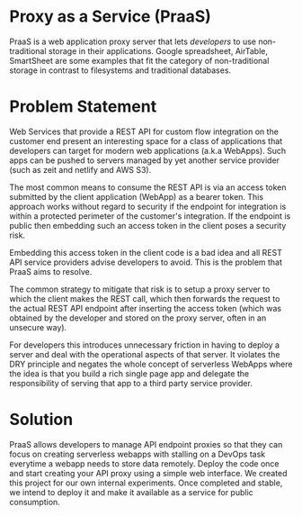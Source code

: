 # Proxy as a Service (PraaS)
PraaS is a web application proxy server that lets *developers* to use non-traditional storage in their applications. Google spreadsheet, AirTable, SmartSheet are some examples that fit the category of non-traditional storage in contrast to filesystems and traditional databases.

# Problem Statement
Web Services that provide a REST API for custom flow integration on the customer end present an interesting space for a class of applications that developers can target for modern web applications (a.k.a WebApps). Such apps can be pushed to servers managed by yet another service provider (such as zeit and netlify and AWS S3).

The most common means to consume the REST API is via an access token submitted by the client application (WebApp) as a bearer token. This approach works without regard to security if the endpoint for integration is within a protected perimeter of the customer's integration.  If the endpoint is public then embedding such an access token in the client poses a security risk.

Embedding this access token in the client code is a bad idea and all REST API service providers advise developers to avoid. This is the problem that PraaS aims to resolve. 

The common strategy to mitigate that risk is to setup a proxy server to which the client makes the REST call, which then forwards the request to the actual REST API endpoint after inserting the access token (which was obtained by the developer and stored on the proxy server, often in an unsecure way).

For developers this introduces unnecessary friction in having to deploy a server and deal with the operational aspects of that server. It violates the DRY principle and negates the whole concept of serverless WebApps where the idea is that you build a rich single page app and delegate the responsibility of serving that app to a third party service provider.

# Solution
PraaS allows developers to manage API endpoint proxies so that they can focus on creating serverless webapps with stalling on a DevOps task everytime a webapp needs to store data remotely. Deploy the code once and start creating your API proxy using a simple web interface. We created this project for our own internal experiments. Once completed and stable, we intend to deploy it and make it available as a service for public consumption.
